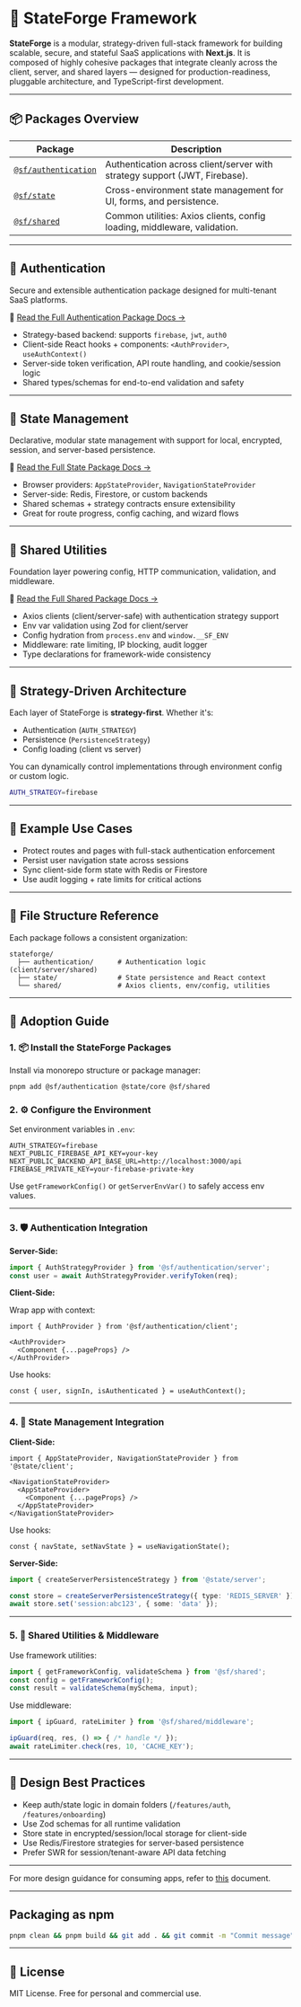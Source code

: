 # 🚀 StateForge Framework

**StateForge** is a modular, strategy-driven full-stack framework for building scalable, secure, and stateful SaaS applications with **Next.js**. It is composed of highly cohesive packages that integrate cleanly across the client, server, and shared layers — designed for production-readiness, pluggable architecture, and TypeScript-first development.

---

## 📦 Packages Overview

| Package                  | Description                                                                 |
|--------------------------|-----------------------------------------------------------------------------|
| [`@sf/authentication`](./src/authentication/)   | Authentication across client/server with strategy support (JWT, Firebase). |
| [`@sf/state`](./src/state/)          | Cross-environment state management for UI, forms, and persistence.          |
| [`@sf/shared`](./src/shared/)           | Common utilities: Axios clients, config loading, middleware, validation.    |

---

## 🔐 Authentication

Secure and extensible authentication package designed for multi-tenant SaaS platforms.

🔗 [Read the Full Authentication Package Docs →](./src/authentication/README.md)

- Strategy-based backend: supports `firebase`, `jwt`, `auth0`
- Client-side React hooks + components: `<AuthProvider>`, `useAuthContext()`
- Server-side token verification, API route handling, and cookie/session logic
- Shared types/schemas for end-to-end validation and safety

---

## 🧠 State Management

Declarative, modular state management with support for local, encrypted, session, and server-based persistence.

🔗 [Read the Full State Package Docs →](./src/state/README.md)

- Browser providers: `AppStateProvider`, `NavigationStateProvider`
- Server-side: Redis, Firestore, or custom backends
- Shared schemas + strategy contracts ensure extensibility
- Great for route progress, config caching, and wizard flows

---

## 🧰 Shared Utilities

Foundation layer powering config, HTTP communication, validation, and middleware.

🔗 [Read the Full Shared Package Docs →](./src/shared/README.md)

- Axios clients (client/server-safe) with authentication strategy support
- Env var validation using Zod for client/server
- Config hydration from `process.env` and `window.__SF_ENV`
- Middleware: rate limiting, IP blocking, audit logger
- Type declarations for framework-wide consistency

---

## 🧩 Strategy-Driven Architecture

Each layer of StateForge is **strategy-first**. Whether it's:
- Authentication (`AUTH_STRATEGY`)
- Persistence (`PersistenceStrategy`)
- Config loading (client vs server)

You can dynamically control implementations through environment config or custom logic.

```bash
AUTH_STRATEGY=firebase
```

---

## 🧪 Example Use Cases

- Protect routes and pages with full-stack authentication enforcement
- Persist user navigation state across sessions
- Sync client-side form state with Redis or Firestore
- Use audit logging + rate limits for critical actions

---

## 📁 File Structure Reference

Each package follows a consistent organization:

```
stateforge/
  ├── authentication/      # Authentication logic (client/server/shared)
  ├── state/               # State persistence and React context
  └── shared/              # Axios clients, env/config, utilities
```

---

## 🧭 Adoption Guide

### 1. 📦 Install the StateForge Packages

Install via monorepo structure or package manager:

```bash
pnpm add @sf/authentication @state/core @sf/shared
```

### 2. ⚙️ Configure the Environment

Set environment variables in `.env`:

```env
AUTH_STRATEGY=firebase
NEXT_PUBLIC_FIREBASE_API_KEY=your-key
NEXT_PUBLIC_BACKEND_API_BASE_URL=http://localhost:3000/api
FIREBASE_PRIVATE_KEY=your-firebase-private-key
```

Use `getFrameworkConfig()` or `getServerEnvVar()` to safely access env values.

---

### 3. 🛡️ Authentication Integration

**Server-Side:**

```ts
import { AuthStrategyProvider } from '@sf/authentication/server';
const user = await AuthStrategyProvider.verifyToken(req);
```

**Client-Side:**

Wrap app with context:

```tsx
import { AuthProvider } from '@sf/authentication/client';

<AuthProvider>
  <Component {...pageProps} />
</AuthProvider>
```

Use hooks:

```tsx
const { user, signIn, isAuthenticated } = useAuthContext();
```

---

### 4. 🧠 State Management Integration

**Client-Side:**

```tsx
import { AppStateProvider, NavigationStateProvider } from '@state/client';

<NavigationStateProvider>
  <AppStateProvider>
    <Component {...pageProps} />
  </AppStateProvider>
</NavigationStateProvider>
```

Use hooks:

```tsx
const { navState, setNavState } = useNavigationState();
```

**Server-Side:**

```ts
import { createServerPersistenceStrategy } from '@state/server';

const store = createServerPersistenceStrategy({ type: 'REDIS_SERVER' });
await store.set('session:abc123', { some: 'data' });
```

---

### 5. 🧰 Shared Utilities & Middleware

Use framework utilities:

```ts
import { getFrameworkConfig, validateSchema } from '@sf/shared';
const config = getFrameworkConfig();
const result = validateSchema(mySchema, input);
```

Use middleware:

```ts
import { ipGuard, rateLimiter } from '@sf/shared/middleware';

ipGuard(req, res, () => { /* handle */ });
await rateLimiter.check(res, 10, 'CACHE_KEY');
```

---

## 🧱 Design Best Practices

- Keep auth/state logic in domain folders (`/features/auth`, `/features/onboarding`)
- Use Zod schemas for all runtime validation
- Store state in encrypted/session/local storage for client-side
- Use Redis/Firestore strategies for server-based persistence
- Prefer SWR for session/tenant-aware API data fetching

---

For more design guidance for consuming apps, refer to [this](./docs/architecture.md) document.

---

## Packaging as npm

```bash
pnpm clean && pnpm build && git add . && git commit -m "Commit message" && git push origin main && pnpm release:patch
```

---

## 📜 License

MIT License. Free for personal and commercial use.

